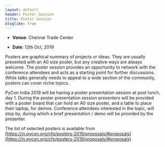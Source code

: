 ```yaml
---
layout: default
header: Poster Session
title: Poster Session
bloglike: true
---
```


  * **Venue**: Chennai Trade Center
  
  * **Date**: 12th Oct, 2019

Posters are graphical summary of projects or ideas. They are usually
presented with an A0 size poster, but any creative ways are always
welcome. The poster session provides an opportunity to network with
the conference attendees and acts as a starting point for further
discussions. While talks generally needs to appeal to a wide section
of the community, posters can cover niche topics.

PyCon India 2019 will be having a poster presentation session at post
lunch, day 1. During the poster presentation session presenters will
be provided with a poster board that can hold an A0 size poster, and a
table to place their laptop, for demos. Conference attendees
interested in the topic, will stop by, during which a brief
presentation / demo will be provided by the presenter.

The list of selected posters is available from
[https://in.pycon.org/cfp/posters-2019/proposals/#proposals](https://in.pycon.org/cfp/posters-2019/proposals/#proposals)
